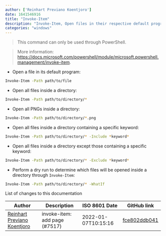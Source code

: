 ```yaml
---
author: ['Reinhart Previano Koentjoro']
date: 1641546916
title: "Invoke-Item"
description: "Invoke-Item, Open files in their respective default programs."
categories: "windows"
---
```

> This command can only be used through PowerShell.

> More information: <https://docs.microsoft.com/powershell/module/microsoft.powershell.management/invoke-item>.

- Open a file in its default program:

```bash
Invoke-Item -Path path/to/file
```

- Open all files inside a directory:

```bash
Invoke-Item -Path path/to/directory/*
```

- Open all PNGs inside a directory:

```bash
Invoke-Item -Path path/to/directory/*.png
```

- Open all files inside a directory containing a specific keyword:

```bash
Invoke-Item -Path path/to/directory/* -Include *keyword*
```

- Open all files inside a directory except those containing a specific keyword:

```bash
Invoke-Item -Path path/to/directory/* -Exclude *keyword*
```

- Perform a dry run to determine which files will be opened inside a directory through `Invoke-Item`:

```bash
Invoke-Item -Path path/to/directory/* -WhatIf
```
List of changes to this documentation


Author | Description | ISO 8601 Date | GitHub link
------|-----|-----|-----
[Reinhart Previano Koentjoro](mailto:reinhart_previano@yahoo.com) | invoke-item: add page (#7517) | 2022-01-07T10:15:16 | [fce802ddb041](https://github.com/tldr-pages/tldr/commit/fce802ddb0412cfeba3044291f418e0b744b2ef0)


